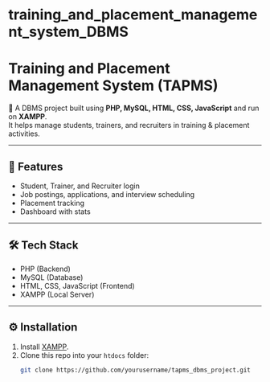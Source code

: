 # training_and_placement_management_system_DBMS

# Training and Placement Management System (TAPMS)

📌 A DBMS project built using **PHP, MySQL, HTML, CSS, JavaScript** and run on **XAMPP**.  
It helps manage students, trainers, and recruiters in training & placement activities.

---

## 🚀 Features
- Student, Trainer, and Recruiter login
- Job postings, applications, and interview scheduling
- Placement tracking
- Dashboard with stats

---

## 🛠️ Tech Stack
- PHP (Backend)
- MySQL (Database)
- HTML, CSS, JavaScript (Frontend)
- XAMPP (Local Server)

---

## ⚙️ Installation
1. Install [XAMPP](https://www.apachefriends.org/).  
2. Clone this repo into your `htdocs` folder:
   ```bash
   git clone https://github.com/yourusername/tapms_dbms_project.git
